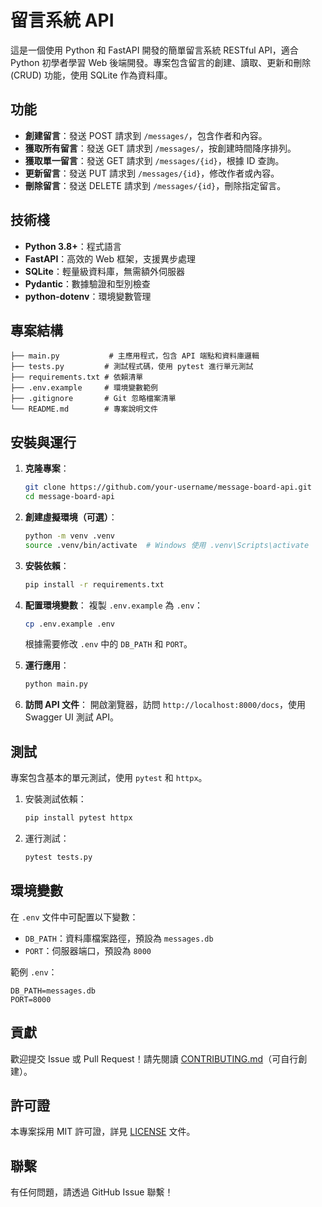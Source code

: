 # 留言系統 API

這是一個使用 Python 和 FastAPI 開發的簡單留言系統 RESTful API，適合 Python 初學者學習 Web 後端開發。專案包含留言的創建、讀取、更新和刪除 (CRUD) 功能，使用 SQLite 作為資料庫。

## 功能

- **創建留言**：發送 POST 請求到 `/messages/`，包含作者和內容。
- **獲取所有留言**：發送 GET 請求到 `/messages/`，按創建時間降序排列。
- **獲取單一留言**：發送 GET 請求到 `/messages/{id}`，根據 ID 查詢。
- **更新留言**：發送 PUT 請求到 `/messages/{id}`，修改作者或內容。
- **刪除留言**：發送 DELETE 請求到 `/messages/{id}`，刪除指定留言。

## 技術棧

- **Python 3.8+**：程式語言
- **FastAPI**：高效的 Web 框架，支援異步處理
- **SQLite**：輕量級資料庫，無需額外伺服器
- **Pydantic**：數據驗證和型別檢查
- **python-dotenv**：環境變數管理

## 專案結構

```
├── main.py           # 主應用程式，包含 API 端點和資料庫邏輯
├── tests.py         # 測試程式碼，使用 pytest 進行單元測試
├── requirements.txt # 依賴清單
├── .env.example     # 環境變數範例
├── .gitignore       # Git 忽略檔案清單
└── README.md        # 專案說明文件
```

## 安裝與運行

1. **克隆專案**：
   ```bash
   git clone https://github.com/your-username/message-board-api.git
   cd message-board-api
   ```

2. **創建虛擬環境（可選）**：
   ```bash
   python -m venv .venv
   source .venv/bin/activate  # Windows 使用 .venv\Scripts\activate
   ```

3. **安裝依賴**：
   ```bash
   pip install -r requirements.txt
   ```

4. **配置環境變數**：
   複製 `.env.example` 為 `.env`：
   ```bash
   cp .env.example .env
   ```
   根據需要修改 `.env` 中的 `DB_PATH` 和 `PORT`。

5. **運行應用**：
   ```bash
   python main.py
   ```

6. **訪問 API 文件**：
   開啟瀏覽器，訪問 `http://localhost:8000/docs`，使用 Swagger UI 測試 API。

## 測試

專案包含基本的單元測試，使用 `pytest` 和 `httpx`。

1. 安裝測試依賴：
   ```bash
   pip install pytest httpx
   ```

2. 運行測試：
   ```bash
   pytest tests.py
   ```

## 環境變數

在 `.env` 文件中可配置以下變數：

- `DB_PATH`：資料庫檔案路徑，預設為 `messages.db`
- `PORT`：伺服器端口，預設為 `8000`

範例 `.env`：
```text
DB_PATH=messages.db
PORT=8000
```

## 貢獻

歡迎提交 Issue 或 Pull Request！請先閱讀 [CONTRIBUTING.md](CONTRIBUTING.md)（可自行創建）。

## 許可證

本專案採用 MIT 許可證，詳見 [LICENSE](LICENSE) 文件。

## 聯繫

有任何問題，請透過 GitHub Issue 聯繫！